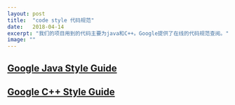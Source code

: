 ```yaml
---
layout: post
title:  "code style 代码规范"
date:   2018-04-14
excerpt: "我们的项目用到的代码主要为java和C++。Google提供了在线的代码规范查阅。"
image: ""
---
```


## [Google Java Style Guide](https://google.github.io/styleguide/javaguide.html)
## [Google C++ Style Guide](https://google.github.io/styleguide/cppguide.html)

